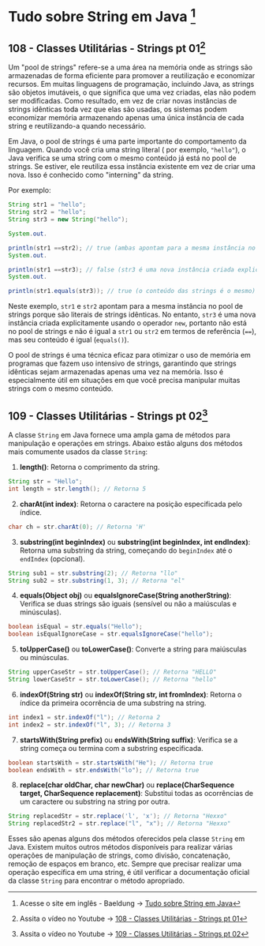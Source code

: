 # Tudo sobre String em Java [^01]

[^01]: Acesse o site em inglês - Baeldung -> [Tudo sobre String em Java](https://www.baeldung.com/java-string)

## 108 - Classes Utilitárias - Strings pt 01[^02]

[^02]: Assita o vídeo no Youtube -> [108 - Classes Utilitárias - Strings pt 01](https://abre.ai/iK2w)

Um "pool de strings" refere-se a uma área na memória onde as strings são armazenadas de forma eficiente para promover a
reutilização e economizar recursos. Em muitas linguagens de programação, incluindo Java, as strings são objetos
imutáveis, o que significa que uma vez criadas, elas não podem ser modificadas. Como resultado, em vez de criar novas
instâncias de strings idênticas toda vez que elas são usadas, os sistemas podem economizar memória armazenando apenas
uma única instância de cada string e reutilizando-a quando necessário.

Em Java, o pool de strings é uma parte importante do comportamento da linguagem. Quando você cria uma string literal (
por exemplo, `"hello"`), o Java verifica se uma string com o mesmo conteúdo já está no pool de strings. Se estiver, ele
reutiliza essa instância existente em vez de criar uma nova. Isso é conhecido como "interning" da string.

Por exemplo:

```java
String str1 = "hello";
String str2 = "hello";
String str3 = new String("hello");

System.out.

println(str1 ==str2); // true (ambas apontam para a mesma instância no pool de strings)
System.out.

println(str1 ==str3); // false (str3 é uma nova instância criada explicitamente)
System.out.

println(str1.equals(str3)); // true (o conteúdo das strings é o mesmo)
```

Neste exemplo, `str1` e `str2` apontam para a mesma instância no pool de strings porque são literais de strings
idênticas. No entanto, `str3` é uma nova instância criada explicitamente usando o operador `new`, portanto não está no
pool de strings e não é igual a `str1` ou `str2` em termos de referência (`==`), mas seu conteúdo é igual (`equals()`).

O pool de strings é uma técnica eficaz para otimizar o uso de memória em programas que fazem uso intensivo de strings,
garantindo que strings idênticas sejam armazenadas apenas uma vez na memória. Isso é especialmente útil em situações em
que você precisa manipular muitas strings com o mesmo conteúdo.

## 109 - Classes Utilitárias - Strings pt 02[^03]

[^03]: Assita o vídeo no Youtube -> [109 - Classes Utilitárias - Strings pt 02](https://abre.ai/iK5L)

A classe `String` em Java fornece uma ampla gama de métodos para manipulação e operações em strings. Abaixo estão alguns
dos métodos mais comumente usados da classe `String`:

1. **length()**: Retorna o comprimento da string.

```java
String str = "Hello";
int length = str.length(); // Retorna 5
```

2. **charAt(int index)**: Retorna o caractere na posição especificada pelo índice.

```java
char ch = str.charAt(0); // Retorna 'H'
```

3. **substring(int beginIndex)** ou **substring(int beginIndex, int endIndex)**: Retorna uma substring da string,
   começando do `beginIndex` até o `endIndex` (opcional).

```java
String sub1 = str.substring(2); // Retorna "llo"
String sub2 = str.substring(1, 3); // Retorna "el"
```

4. **equals(Object obj)** ou **equalsIgnoreCase(String anotherString)**: Verifica se duas strings são iguais (sensível
   ou não a maiúsculas e minúsculas).

```java
boolean isEqual = str.equals("Hello");
boolean isEqualIgnoreCase = str.equalsIgnoreCase("hello");
```

5. **toUpperCase()** ou **toLowerCase()**: Converte a string para maiúsculas ou minúsculas.

```java
String upperCaseStr = str.toUpperCase(); // Retorna "HELLO"
String lowerCaseStr = str.toLowerCase(); // Retorna "hello"
```

6. **indexOf(String str)** ou **indexOf(String str, int fromIndex)**: Retorna o índice da primeira ocorrência de uma
   substring na string.

```java
int index1 = str.indexOf("l"); // Retorna 2
int index2 = str.indexOf("l", 3); // Retorna 3
```

7. **startsWith(String prefix)** ou **endsWith(String suffix)**: Verifica se a string começa ou termina com a substring
   especificada.

```java
boolean startsWith = str.startsWith("He"); // Retorna true
boolean endsWith = str.endsWith("lo"); // Retorna true
```

8. **replace(char oldChar, char newChar)** ou **replace(CharSequence target, CharSequence replacement)**: Substitui
   todas as ocorrências de um caractere ou substring na string por outra.

```java
String replacedStr = str.replace('l', 'x'); // Retorna "Hexxo"
String replacedStr2 = str.replace("l", "x"); // Retorna "Hexxo"
```

Esses são apenas alguns dos métodos oferecidos pela classe `String` em Java. Existem muitos outros métodos disponíveis
para realizar várias operações de manipulação de strings, como divisão, concatenação, remoção de espaços em branco, etc.
Sempre que precisar realizar uma operação específica em uma string, é útil verificar a documentação oficial da
classe `String` para encontrar o método apropriado.